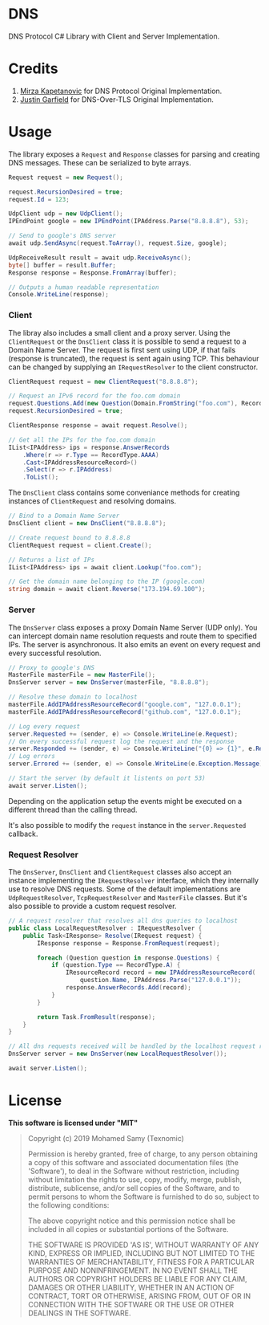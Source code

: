 ﻿# DNS

DNS Protocol C# Library with Client and Server Implementation.

# Credits
1. [Mirza Kapetanovic](https://github.com/kapetan/dns) for DNS Protocol Original Implementation.
2. [Justin Garfield](https://github.com/justingarfield/dns-over-tls) for DNS-Over-TLS Original Implementation.

# Usage

The library exposes a `Request` and `Response` classes for parsing and creating DNS messages. These can be serialized to byte arrays.

```C#
Request request = new Request();

request.RecursionDesired = true;
request.Id = 123;

UdpClient udp = new UdpClient();
IPEndPoint google = new IPEndPoint(IPAddress.Parse("8.8.8.8"), 53);

// Send to google's DNS server
await udp.SendAsync(request.ToArray(), request.Size, google);

UdpReceiveResult result = await udp.ReceiveAsync();
byte[] buffer = result.Buffer;
Response response = Response.FromArray(buffer);

// Outputs a human readable representation
Console.WriteLine(response);
```

### Client

The libray also includes a small client and a proxy server. Using the `ClientRequest` or the `DnsClient` class it is possible to send a request to a Domain Name Server. The request is first sent using UDP, if that fails (response is truncated), the request is sent again using TCP. This behaviour can be changed by supplying an `IRequestResolver` to the client constructor.

```C#
ClientRequest request = new ClientRequest("8.8.8.8");

// Request an IPv6 record for the foo.com domain
request.Questions.Add(new Question(Domain.FromString("foo.com"), RecordType.AAAA));
request.RecursionDesired = true;

ClientResponse response = await request.Resolve();

// Get all the IPs for the foo.com domain
IList<IPAddress> ips = response.AnswerRecords
	.Where(r => r.Type == RecordType.AAAA)
	.Cast<IPAddressResourceRecord>()
	.Select(r => r.IPAddress)
	.ToList();
```

The `DnsClient` class contains some conveniance methods for creating instances of `ClientRequest` and resolving domains.

```C#
// Bind to a Domain Name Server
DnsClient client = new DnsClient("8.8.8.8");

// Create request bound to 8.8.8.8
ClientRequest request = client.Create();

// Returns a list of IPs
IList<IPAddress> ips = await client.Lookup("foo.com");

// Get the domain name belonging to the IP (google.com)
string domain = await client.Reverse("173.194.69.100");
```

### Server

The `DnsServer` class exposes a proxy Domain Name Server (UDP only). You can intercept domain name resolution requests and route them to specified IPs. The server is asynchronous. It also emits an event on every request and every successful resolution.

```C#
// Proxy to google's DNS
MasterFile masterFile = new MasterFile();
DnsServer server = new DnsServer(masterFile, "8.8.8.8");

// Resolve these domain to localhost
masterFile.AddIPAddressResourceRecord("google.com", "127.0.0.1");
masterFile.AddIPAddressResourceRecord("github.com", "127.0.0.1");

// Log every request
server.Requested += (sender, e) => Console.WriteLine(e.Request);
// On every successful request log the request and the response
server.Responded += (sender, e) => Console.WriteLine("{0} => {1}", e.Request, e.Response);
// Log errors
server.Errored += (sender, e) => Console.WriteLine(e.Exception.Message);

// Start the server (by default it listents on port 53)
await server.Listen();
```

Depending on the application setup the events might be executed on a different thread than the calling thread.

It's also possible to modify the `request` instance in the `server.Requested` callback.

### Request Resolver

The `DnsServer`, `DnsClient` and `ClientRequest` classes also accept an instance implementing the `IRequestResolver` interface, which they internally use to resolve DNS requests. Some of the default implementations are `UdpRequestResolver`, `TcpRequestResolver` and `MasterFile` classes. But it's also possible to provide a custom request resolver.

```C#
// A request resolver that resolves all dns queries to localhost
public class LocalRequestResolver : IRequestResolver {
	public Task<IResponse> Resolve(IRequest request) {
		IResponse response = Response.FromRequest(request);

		foreach (Question question in response.Questions) {
			if (question.Type == RecordType.A) {
				IResourceRecord record = new IPAddressResourceRecord(
					question.Name, IPAddress.Parse("127.0.0.1"));
				response.AnswerRecords.Add(record);
			}
		}

		return Task.FromResult(response);
	}
}

// All dns requests received will be handled by the localhost request resolver
DnsServer server = new DnsServer(new LocalRequestResolver());

await server.Listen();
```

# License

**This software is licensed under "MIT"**

> Copyright (c) 2019 Mohamed Samy (Texnomic)
>
> Permission is hereby granted, free of charge, to any person obtaining a copy of this software and associated documentation files (the 'Software'), to deal in the Software without restriction, including without limitation the rights to use, copy, modify, merge, publish, distribute, sublicense, and/or sell copies of the Software, and to permit persons to whom the Software is furnished to do so, subject to the following conditions:
>
> The above copyright notice and this permission notice shall be included in all copies or substantial portions of the Software.
>
> THE SOFTWARE IS PROVIDED 'AS IS', WITHOUT WARRANTY OF ANY KIND, EXPRESS OR IMPLIED, INCLUDING BUT NOT LIMITED TO THE WARRANTIES OF MERCHANTABILITY, FITNESS FOR A PARTICULAR PURPOSE AND NONINFRINGEMENT. IN NO EVENT SHALL THE AUTHORS OR COPYRIGHT HOLDERS BE LIABLE FOR ANY CLAIM, DAMAGES OR OTHER LIABILITY, WHETHER IN AN ACTION OF CONTRACT, TORT OR OTHERWISE, ARISING FROM, OUT OF OR IN CONNECTION WITH THE SOFTWARE OR THE USE OR OTHER DEALINGS IN THE SOFTWARE.

